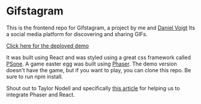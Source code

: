 # Gifstagram 

This is the frontend repo for Gifstagram, a project by me and [Daniel Voigt](https://github.com/teenageGrampa/)
Its a social media platform for discovering and sharing GIFs. 

[Click here for the deployed demo](http://gifstagram-new.surge.sh/)

It was built using React and was styled using a great css framework called [PSone](https://github.com/micah5/PSone.css/tree/master). A game easter egg was built using [Phaser](https://phaser.io/). The demo version doesn't have the game, but if you want to play, you can clone this repo. Be sure to run npm install. 

Shout out to Taylor Nodell and specifically [this article](https://medium.com/@Tnodes/integrating-react-and-phaser-3-tutorial-eb96717d4a9d) for helping us to integrate Phaser and React. 


